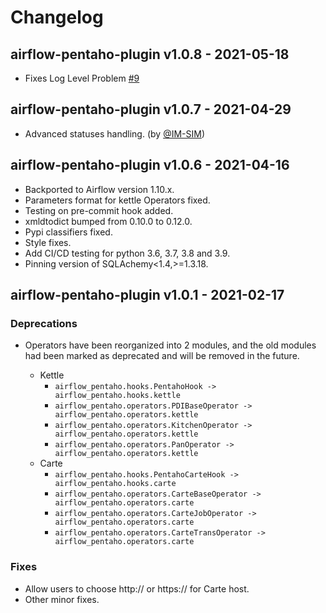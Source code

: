 # Changelog

## airflow-pentaho-plugin v1.0.8 - 2021-05-18

- Fixes Log Level Problem [#9](https://github.com/damavis/airflow-pentaho-plugin/issues/9)

## airflow-pentaho-plugin v1.0.7 - 2021-04-29

- Advanced statuses handling. (by [@IM-SIM](https://github.com/IM-SIM))

## airflow-pentaho-plugin v1.0.6 - 2021-04-16

- Backported to Airflow version 1.10.x.
- Parameters format for kettle Operators fixed.
- Testing on pre-commit hook added.
- xmldtodict bumped from 0.10.0 to 0.12.0.
- Pypi classifiers fixed.
- Style fixes.
- Add CI/CD testing for python 3.6, 3.7, 3.8 and 3.9.
- Pinning version of SQLAchemy<1.4,>=1.3.18.

## airflow-pentaho-plugin v1.0.1 - 2021-02-17

### Deprecations

- Operators have been reorganized into 2 modules, and the old modules had been
  marked as deprecated and will be removed in the future.

  - Kettle
    - `airflow_pentaho.hooks.PentahoHook -> airflow_pentaho.hooks.kettle`
    - `airflow_pentaho.operators.PDIBaseOperator -> airflow_pentaho.operators.kettle`
    - `airflow_pentaho.operators.KitchenOperator -> airflow_pentaho.operators.kettle`
    - `airflow_pentaho.operators.PanOperator -> airflow_pentaho.operators.kettle`
  - Carte
    - `airflow_pentaho.hooks.PentahoCarteHook -> airflow_pentaho.hooks.carte`
    - `airflow_pentaho.operators.CarteBaseOperator -> airflow_pentaho.operators.carte`
    - `airflow_pentaho.operators.CarteJobOperator -> airflow_pentaho.operators.carte`
    - `airflow_pentaho.operators.CarteTransOperator -> airflow_pentaho.operators.carte`

### Fixes

- Allow users to choose http:// or https:// for Carte host.
- Other minor fixes.
